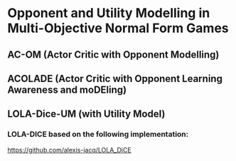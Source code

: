 # Opponent and Utility Modelling in Multi-Objective Normal Form Games


## AC-OM (Actor Critic with Opponent Modelling) 
## ACOLADE (Actor Critic with Opponent Learning Awareness and moDEling) 
## LOLA-Dice-UM (with Utility Model) 



### LOLA-DICE based on the following implementation:
https://github.com/alexis-jacq/LOLA_DiCE
